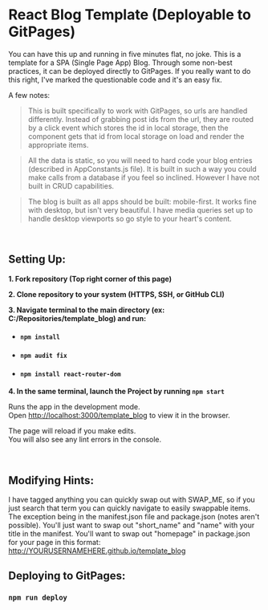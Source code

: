 # React Blog Template (Deployable to GitPages)

You can have this up and running in five minutes flat, no joke. This is a template for a SPA (Single Page App) Blog. Through some non-best practices, it can be deployed directly to GitPages. If you really want to do this right, I've marked the questionable code and it's an easy fix.

A few notes:
> This is built specifically to work with GitPages, so urls are handled differently. Instead of grabbing
> post ids from the url, they are routed by a click event which stores the id in local storage, then the
> component gets that id from local storage on load and render the appropriate items.

> All the data is static, so you will need to hard code your blog entries (described in AppConstants.js file). It is built in
> such a way you could make calls from a database if you feel so inclined. However I have not built in CRUD capabilities.

> The blog is built as all apps should be built: mobile-first. It works fine with desktop, but isn't very beautiful. I have media queries set up to handle desktop viewports so go style to your heart's content.

<br/>

## Setting Up:

**1. Fork repository (Top right corner of this page)**

**2. Clone repository to your system (HTTPS, SSH, or GitHub CLI)**

**3. Navigate terminal to the main directory (ex: C:/Repositories/template_blog) and run:**
- #### `npm install`
- #### `npm audit fix`
- #### `npm install react-router-dom`

**4. In the same terminal, launch the Project by running `npm start`**

Runs the app in the development mode.\
Open [http://localhost:3000/template_blog](http://localhost:3000/template_blog) to view it in the browser.

The page will reload if you make edits.\
You will also see any lint errors in the console.

<br/>

## Modifying Hints:

I have tagged anything you can quickly swap out with SWAP_ME, so if you just search that term you can quickly navigate to easily swappable items. The exception being in the manifest.json file and package.json (notes aren't possible). You'll just want to swap out "short_name" and "name" with your title in the manifest. You'll want to swap out "homepage" in package.json for your page in this format: http://YOURUSERNAMEHERE.github.io/template_blog

## Deploying to GitPages:

### `npm run deploy`
